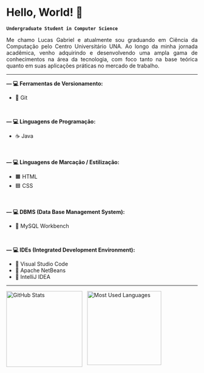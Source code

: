# Hello, World! 👋

**`Undergraduate Student in Computer Science`**

<p align="justify">
  Me chamo Lucas Gabriel e atualmente sou graduando em Ciência da Computação pelo Centro Universitário UNA. Ao longo da minha jornada acadêmica, venho adquirindo e desenvolvendo uma ampla gama de conhecimentos na área da tecnologia, com foco tanto na base teórica quanto em suas aplicações práticas no mercado de trabalho.
</p>

---

**— 💻 Ferramentas de Versionamento:**
- 🔸 Git

<br>

**— 💻 Linguagens de Programação:**
- ☕ Java

<br>

**— 💻 Linguagens de Marcação / Estilização:**
- 🟧 HTML
- 🟦 CSS

<br>

**— 💻 DBMS (Data Base Management System):**
- 🐬 MySQL Workbench

<br>

**— 💻 IDEs (Integrated Development Environment):**
- 🔹 Visual Studio Code
- 🔹 Apache NetBeans
- 🔹 IntelliJ IDEA

---

  <img 
    align="left" 
    alt="GitHub Stats" 
    height="200" 
    style="padding-right: 10px;" 
    src="https://github-readme-stats.vercel.app/api?username=LuuGab&show_icons=true&theme=holi&include_all_commits=true&locale=pt-br&rank_icon=github" 
  />

  <img 
    src="https://github-readme-stats.vercel.app/api/top-langs/?username=LuuGab&layout=donut&theme=holi&locale=en&hide_progress=false" 
    alt="Most Used Languages"
    height="195"
  />
